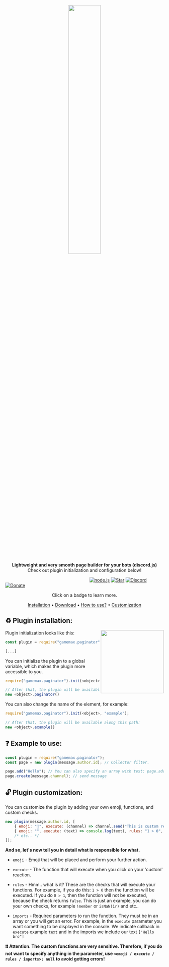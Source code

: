 <div align="center" markdown=1>
	<p align="center"><img width=45% src="https://media.discordapp.net/attachments/704388319039193122/793900778149511168/reminder_1.png?width=1001&height=282"></p>
	<strong>Lightweight and very smooth page builder for your bots (discord.js)</strong>
	<br>Check out plugin initialization and configuration below!<br>
	<p></p>
</div>

&nbsp;&nbsp;&nbsp;&nbsp;&nbsp;&nbsp;&nbsp;&nbsp;&nbsp;&nbsp;&nbsp;&nbsp;&nbsp;&nbsp;&nbsp;&nbsp;&nbsp;&nbsp;&nbsp;&nbsp;&nbsp;&nbsp;&nbsp;&nbsp;&nbsp;&nbsp;&nbsp;&nbsp;&nbsp;&nbsp;&nbsp;&nbsp;&nbsp;&nbsp;&nbsp;&nbsp;&nbsp;&nbsp;&nbsp;&nbsp;&nbsp;&nbsp;&nbsp;&nbsp;&nbsp;&nbsp;&nbsp;&nbsp;&nbsp;&nbsp;&nbsp;&nbsp;&nbsp;&nbsp;&nbsp;&nbsp;&nbsp;&nbsp;&nbsp;&nbsp;&nbsp;&nbsp;&nbsp;&nbsp;&nbsp;&nbsp;&nbsp;
[![node.js](https://img.shields.io/badge/node.js-v14-brightgreen)](https://nodejs.org/)
[![Star](https://img.shields.io/badge/-Give%20this%20repo%20a%20star!-yellow)](https://github.com/nevzorl/gamemax-paginator)
[![Discord](https://img.shields.io/discord/732115887246671913?color=8697F6&label=Discord&logo=as&logoColor=%238697F6)](https://discord.gg/RPb2KXN)
[![Donate](https://img.shields.io/badge/donate-%241-orange)](https://www.donationalerts.com/r/reedi)
<p align="center">Click on a badge to learn more.</p>

<p align="center">
  <a href="#%EF%B8%8F-plugin-installation">Installation</a> •
  <a href="/archive/main.zip">Download</a> •
  <a href="#-example-to-use">How to use?</a> •
  <a href="#-plugin-customization">Customization</a>
</p>

## ♻️ Plugin installation:
<img align="right" width="200" height="200" src="https://media.discordapp.net/attachments/704388319039193122/793900776988082186/1.png"> 

Plugin initialization looks like this:
```js
const plugin = require("gamemax.paginator");

[...]
```

You can initialize the plugin to a global variable, which makes the plugin more accessible to you.

```js
require("gamemax.paginator").init(<object>); // Specify your variable (object)

// After that, the plugin will be available along this path:
new <object>.paginator()
```

You can also change the name of the element, for example:

```js
require("gamemax.paginator").init(<object>, "example");

// After that, the plugin will be available along this path:
new <object>.example()
```



## ❓ Example to use: 

```js
const plugin = require("gamemax.paginator");
const page = new plugin(message.author.id); // Collector filter.

page.add("Hello"); // You can also specify an array with text: page.add([ "Hello", "Hello 2", etc. ]);
page.create(message.channel); // send message
```


## 🔓 Plugin customization:
You can customize the plugin by adding your own emoji, functions, and custom checks.
```js
new plugin(message.author.id, [
    { emoji: "📌", execute: (channel) => channel.send("This is custom reaction!"), rules: null, imports: [message.channel] },
    { emoji: "", execute: (text) => console.log(text), rules: "1 > 0", imports: ["This text will be printed to the console."] }
    /* etc.. */
]);
```

**And so, let's now tell you in detail what is responsible for what.**

* `emoji` - Emoji that will be placed and perform your further action.

* `execute` - The function that will execute when you click on your 'custom' reaction.

* `rules` - Hmm.. what is it? These are the checks that will execute your functions. For example, if you do this: `1 > 0` then the function will be executed. If you do `0 > 1`, then the function will not be executed, because the check returns `false`. This is just an example, you can do your own checks, for example `!member` or `isNaN(1r)` and etc..

* `imports` - Required parameters to run the function. They must be in an array or you will get an error. For example, in the `execute` parameter you want something to be displayed in the console. We indicate callback in `execute` example `text` and in the imports we include our text `["Hello bro"]`


**❗️❗️ Attention. The custom functions are very sensitive. Therefore, if you do not want to specify anything in the parameter, use `<emoji / execute / rules / imports>: null` to avoid getting errors!**